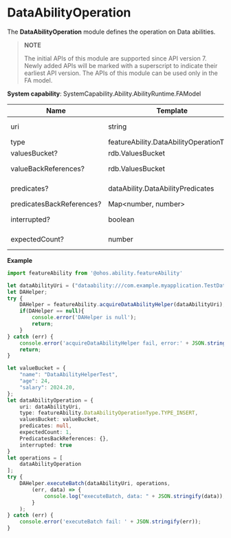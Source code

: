 # DataAbilityOperation

The **DataAbilityOperation** module defines the operation on Data abilities.

> **NOTE**
> 
> The initial APIs of this module are supported since API version 7. Newly added APIs will be marked with a superscript to indicate their earliest API version.
> The APIs of this module can be used only in the FA model.

**System capability**: SystemCapability.Ability.AbilityRuntime.FAModel

| Name      | Template    |     Mandatory|       Description     |
| --------  | --------    | --------| --------        |
| uri   | string |      Yes   | URI of the Data ability. Example: "dataability:///com.example.xxx.xxxx". | 
| type   | featureAbility.DataAbilityOperationType |      Yes   | Operation type. | 
| valuesBucket?   |  rdb.ValuesBucket |      No   | Data value to set. | 
| valueBackReferences?   | rdb.ValuesBucket |      No   | **ValuesBucket** object that contains a set of key-value pairs. | 
| predicates?   | dataAbility.DataAbilityPredicates |      No   | Predicates to set. If no predicate is set, all data records are displayed. | 
| predicatesBackReferences?   | Map\<number, number> |      No   | Back references of the predicates. | 
| interrupted?   | boolean |      No   | Whether batch operations can be interrupted. | 
| expectedCount?   | number |      No   | Expected number of rows to be updated or deleted. | 

**Example**
```ts
import featureAbility from '@ohos.ability.featureAbility'

let dataAbilityUri = ("dataability:///com.example.myapplication.TestDataAbility");
let DAHelper;
try {
    DAHelper = featureAbility.acquireDataAbilityHelper(dataAbilityUri);
    if(DAHelper == null){
        console.error('DAHelper is null');
        return;
    }
} catch (err) {
    console.error('acquireDataAbilityHelper fail, error:' + JSON.stringify(err));
    return;
}

let valueBucket = {
    "name": "DataAbilityHelperTest",
    "age": 24,
    "salary": 2024.20,
};
let dataAbilityOperation = {
    uri: dataAbilityUri,
    type: featureAbility.DataAbilityOperationType.TYPE_INSERT,
    valuesBucket: valueBucket,
    predicates: null,
    expectedCount: 1,
    PredicatesBackReferences: {},
    interrupted: true
}
let operations = [
    dataAbilityOperation
];
try {
    DAHelper.executeBatch(dataAbilityUri, operations,
        (err, data) => {
            console.log("executeBatch, data: " + JSON.stringify(data));
        }
    );
} catch (err) {
    console.error('executeBatch fail: ' + JSON.stringify(err));
}
```
